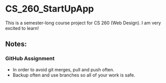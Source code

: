 # CS_260_StartUpApp
This is a semester-long course project for CS 260 (Web Design). 
I am very excited to learn!

## Notes: 

### GitHub Assignment
- In order to avoid git merges, pull and push often. 
- Backup often and use branches so all of your work is safe. 